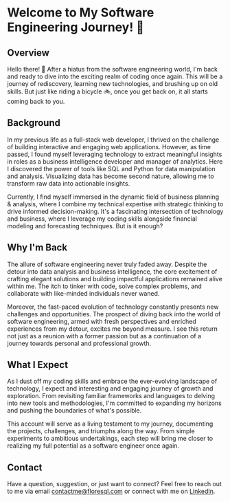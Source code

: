 # Welcome to My Software Engineering Journey! 🎉

## Overview

Hello there! 👋 After a hiatus from the software engineering world, I'm back and ready to dive into the exciting realm of coding once again. This will be a journey of rediscovery, learning new technologies, and brushing up on old skills. But just like riding a bicycle 🚲, once you get back on, it all starts coming back to you.

## Background

In my previous life as a full-stack web developer, I thrived on the challenge of building interactive and engaging web applications. However, as time passed, I found myself leveraging technology to extract meaningful insights in roles as a business intelligence developer and manager of analytics. Here I discovered the power of tools like SQL and Python for data manipulation and analysis. Visualizing data has become second nature, allowing me to transform raw data into actionable insights.

Currently, I find myself immersed in the dynamic field of business planning & analysis, where I combine my technical expertise with strategic thinking to drive informed decision-making. It's a fascinating intersection of technology and business, where I leverage my coding skills alongside financial modeling and forecasting techniques. But is it enough?

## Why I'm Back

The allure of software engineering never truly faded away. Despite the detour into data analysis and business intelligence, the core excitement of crafting elegant solutions and building impactful applications remained alive within me. The itch to tinker with code, solve complex problems, and collaborate with like-minded individuals never waned.

Moreover, the fast-paced evolution of technology constantly presents new challenges and opportunities. The prospect of diving back into the world of software engineering, armed with fresh perspectives and enriched experiences from my detour, excites me beyond measure. I see this return not just as a reunion with a former passion but as a continuation of a journey towards personal and professional growth.

## What I Expect

As I dust off my coding skills and embrace the ever-evolving landscape of technology, I expect and interesting and engaging journey of growth and exploration. From revisiting familiar frameworks and languages to delving into new tools and methodologies, I'm committed to expanding my horizons and pushing the boundaries of what's possible.

This account will serve as a living testament to my journey, documenting the projects, challenges, and triumphs along the way. From simple experiments to ambitious undertakings, each step will bring me closer to realizing my full potential as a software engineer once again.

## Contact

Have a question, suggestion, or just want to connect? Feel free to reach out to me via email contactme@floresql.com or connect with me on [LinkedIn](https://www.linkedin.com/in/floresql/).



